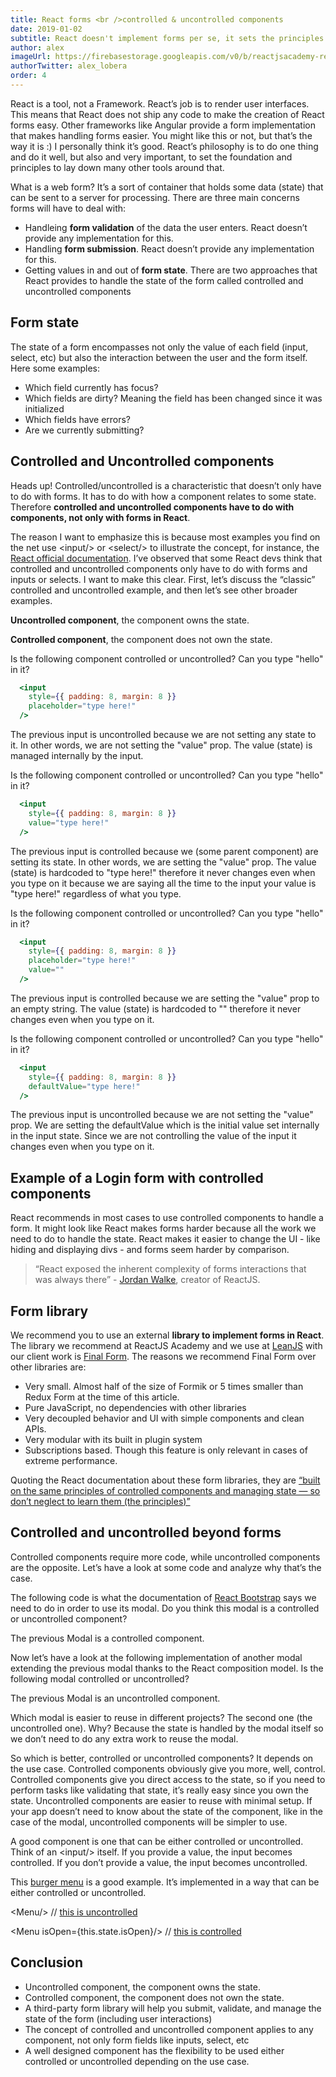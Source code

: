 ```yaml
---
title: React forms <br />controlled & uncontrolled components
date: 2019-01-02
subtitle: React doesn't implement forms per se, it sets the principles to be done by other devs. Learn how.
author: alex
imageUrl: https://firebasestorage.googleapis.com/v0/b/reactjsacademy-react.appspot.com/o/blog%20post%20images%2Fcontrolled-uncontrolled.jpeg?alt=media
authorTwitter: alex_lobera
order: 4
---
```


React is a tool, not a Framework. React’s job is to render user interfaces. This means that React does not ship any code to make the creation of React forms easy. Other frameworks like Angular provide a form implementation that makes handling forms easier. You might like this or not, but that’s the way it is :) I personally think it’s good. React’s philosophy is to do one thing and do it well, but also and very important, to set the foundation and principles to lay down many other tools around that.

What is a web form? It’s a sort of container that holds some data (state) that can be sent to a server for processing. There are three main concerns forms will have to deal with:

- Handleing **form validation** of the data the user enters. React doesn’t provide any implementation for this.
- Handling **form submission**. React doesn’t provide any implementation for this.
- Getting values in and out of **form state**. There are two approaches that React provides to handle the state of the form called controlled and uncontrolled components

## Form state <a name="form-state"></a>

The state of a form encompasses not only the value of each field (input, select, etc) but also the interaction between the user and the form itself. Here some examples:

- Which field currently has focus?
- Which fields are dirty? Meaning the field has been changed since it was initialized
- Which fields have errors?
- Are we currently submitting?

## Controlled and Uncontrolled components <a name="controlled-uncontrolled"></a>

Heads up! Controlled/uncontrolled is a characteristic that doesn’t only have to do with forms. It has to do with how a component relates to some state. Therefore **controlled and uncontrolled components have to do with components, not only with forms in React**.

The reason I want to emphasize this is because most examples you find on the net use &lt;input/&gt; or &lt;select/&gt; to illustrate the concept, for instance, the [React official documentation](https://reactjs.org/docs/forms.html). I’ve observed that some React devs think that controlled and uncontrolled components only have to do with forms and inputs or selects. I want to make this clear. First, let’s discuss the “classic” controlled and uncontrolled example, and then let’s see other broader examples.

**Uncontrolled component**, the component owns the state.

**Controlled component**, the component does not own the state.

Is the following component controlled or uncontrolled? Can you type "hello" in it?

```.jsx
  <input
    style={{ padding: 8, margin: 8 }}
    placeholder="type here!"
  />
```

The previous input is uncontrolled because we are not setting any state to it. In other words, we are not setting the "value" prop. The value (state) is managed internally by the input.

Is the following component controlled or uncontrolled? Can you type "hello" in it?

```.jsx
  <input
    style={{ padding: 8, margin: 8 }}
    value="type here!"
  />
```

The previous input is controlled because we (some parent component) are setting its state. In other words, we are setting the "value" prop. The value (state) is hardcoded to "type here!" therefore it never changes even when you type on it because we are saying all the time to the input your value is "type here!" regardless of what you type.

Is the following component controlled or uncontrolled? Can you type "hello" in it?

```.jsx
  <input
    style={{ padding: 8, margin: 8 }}
    placeholder="type here!"
    value=""
  />
```

The previous input is controlled because we are setting the "value" prop to an empty string. The value (state) is hardcoded to "" therefore it never changes even when you type on it.

Is the following component controlled or uncontrolled? Can you type "hello" in it?

```.jsx
  <input
    style={{ padding: 8, margin: 8 }}
    defaultValue="type here!"
  />
```

The previous input is uncontrolled because we are not setting the "value" prop. We are setting the defaultValue which is the initial value set internally in the input state. Since we are not controlling the value of the input it changes even when you type on it.

## Example of a Login form with controlled components <a name="login-example"></a>

<codesandbox id="712kk1y7o1"></codesandbox>

React recommends in most cases to use controlled components to handle a form. It might look like React makes forms harder because all the work we need to do to handle the state. React makes it easier to change the UI - like hiding and displaying divs - and forms seem harder by comparison.

> “React exposed the inherent complexity of forms interactions that was always there” - [Jordan Walke](https://twitter.com/jordwalke), creator of ReactJS.

## Form library <a name="form-library"></a>

We recommend you to use an external **library to implement forms in React**. The library we recommend at ReactJS Academy and we use at [LeanJS](https://leanjs.com/) with our client work is [Final Form](https://github.com/final-form/react-final-form). The reasons we recommend Final Form over other libraries are:

- Very small. Almost half of the size of Formik or 5 times smaller than Redux Form at the time of this article.
- Pure JavaScript, no dependencies with other libraries
- Very decoupled behavior and UI with simple components and clean APIs.
- Very modular with its built in plugin system
- Subscriptions based. Though this feature is only relevant in cases of extreme performance.

Quoting the React documentation about these form libraries, they are [“built on the same principles of controlled components and managing state — so don’t neglect to learn them (the principles)”](https://reactjs.org/docs/forms.html#fully-fledged-solutions)

## Controlled and uncontrolled beyond forms <a name="controlled-uncontrolled-beyond-forms"></a>

Controlled components require more code, while uncontrolled components are the opposite. Let’s have a look at some code and analyze why that’s the case.

The following code is what the documentation of [React Bootstrap](https://react-bootstrap.github.io/components/modal/#modals-live) says we need to do in order to use its modal. Do you think this modal is a controlled or uncontrolled component?

<codesandbox id="9zkqkjn2zy" height="800px"></codesandbox>

The previous Modal is a controlled component.

Now let’s have a look at the following implementation of another modal extending the previous modal thanks to the React composition model. Is the following modal controlled or uncontrolled?

<codesandbox id="30v2n85q55" height="800px"></codesandbox>

The previous Modal is an uncontrolled component.

Which modal is easier to reuse in different projects? The second one (the uncontrolled one). Why? Because the state is handled by the modal itself so we don’t need to do any extra work to reuse the modal.

So which is better, controlled or uncontrolled components? It depends on the use case. Controlled components obviously give you more, well, control. Controlled components give you direct access to the state, so if you need to perform tasks like validating that state, it’s really easy since you own the state. Uncontrolled components are easier to reuse with minimal setup. If your app doesn’t need to know about the state of the component, like in the case of the modal, uncontrolled components will be simpler to use.

A good component is one that can be either controlled or uncontrolled. Think of an &lt;input/&gt; itself. If you provide a value, the input becomes controlled. If you don’t provide a value, the input becomes uncontrolled.

This [burger menu](https://github.com/negomi/react-burger-menu) is a good example. It’s implemented in a way that can be either controlled or uncontrolled.

&lt;Menu/&gt; // [this is uncontrolled](https://github.com/negomi/react-burger-menu#usage)

&lt;Menu isOpen={this.state.isOpen}/&gt; // [this is controlled](https://github.com/negomi/react-burger-menu#open-state)

## Conclusion <a name="conclusion"></a>

- Uncontrolled component, the component owns the state.
- Controlled component, the component does not own the state.
- A third-party form library will help you submit, validate, and manage the state of the form (including user interactions)
- The concept of controlled and uncontrolled component applies to any component, not only form fields like inputs, select, etc
- A well designed component has the flexibility to be used either controlled or uncontrolled depending on the use case.
